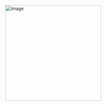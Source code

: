 <img width="305" alt="image" src="https://user-images.githubusercontent.com/75464678/190011508-00e75bb2-741d-4ea6-931e-4c687870e731.png">

